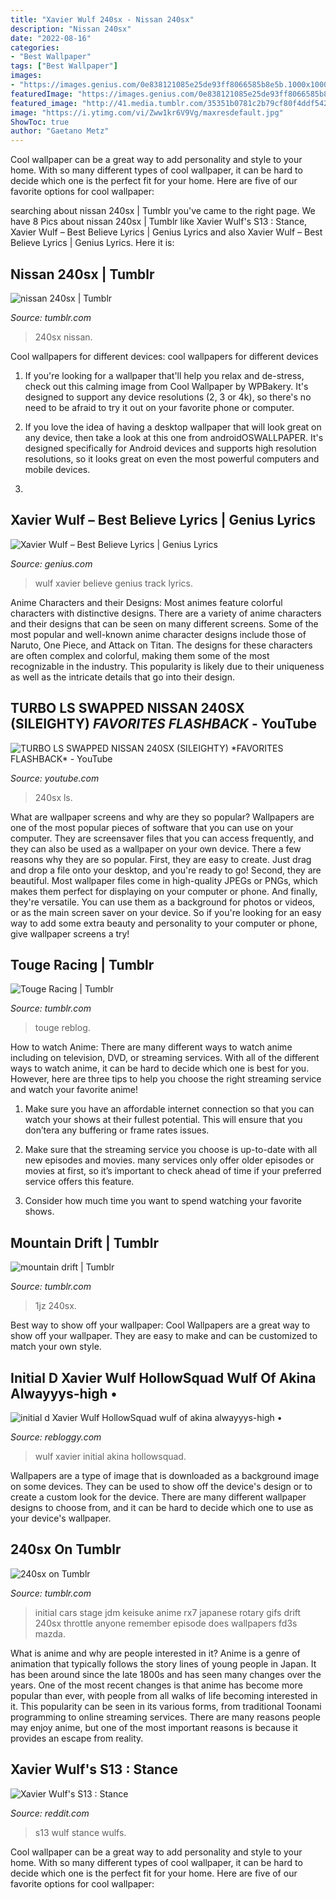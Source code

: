 ```yaml
---
title: "Xavier Wulf 240sx - Nissan 240sx"
description: "Nissan 240sx"
date: "2022-08-16"
categories:
- "Best Wallpaper"
tags: ["Best Wallpaper"]
images:
- "https://images.genius.com/0e838121085e25de93ff8066585b8e5b.1000x1000x1.jpg"
featuredImage: "https://images.genius.com/0e838121085e25de93ff8066585b8e5b.1000x1000x1.jpg"
featured_image: "http://41.media.tumblr.com/35351b0781c2b79cf80f4ddf5427ef89/tumblr_nwbgmqXcxN1qg4189o1_500.jpg"
image: "https://i.ytimg.com/vi/Zww1kr6V9Vg/maxresdefault.jpg"
ShowToc: true
author: "Gaetano Metz"
---
```



Cool wallpaper can be a great way to add personality and style to your home. With so many different types of cool wallpaper, it can be hard to decide which one is the perfect fit for your home. Here are five of our favorite options for cool wallpaper: 

	

		
searching about nissan 240sx | Tumblr you've came to the right page. We have 8 Pics about nissan 240sx | Tumblr like Xavier Wulf&#039;s S13 : Stance, Xavier Wulf – Best Believe Lyrics | Genius Lyrics and also Xavier Wulf – Best Believe Lyrics | Genius Lyrics. Here it is:
		
    
## Nissan 240sx | Tumblr

<img loading=lazy src="https://66.media.tumblr.com/60d5551ff259b6b33834320a3160be55/tumblr_p48wk8LxzN1uw0zh1o1_500.jpg" onerror="this.onerror=null;this.src='https://tse2.mm.bing.net/th?id=OIP.QiYDMAgQ5IFBFjvaCbrqWAHaHa&amp;pid=15.1';" alt="nissan 240sx | Tumblr">

_Source: tumblr.com_

>240sx nissan. 

	

Cool wallpapers for different devices:
cool wallpapers for different devices 

1. If you're looking for a wallpaper that'll help you relax and de-stress, check out this calming image from Cool Wallpaper by WPBakery. It's designed to support any device resolutions (2, 3 or 4k), so there's no need to be afraid to try it out on your favorite phone or computer.

2. If you love the idea of having a desktop wallpaper that will look great on any device, then take a look at this one from androidOSWALLPAPER. It's designed specifically for Android devices and supports high resolution resolutions, so it looks great on even the most powerful computers and mobile devices.

3.

    
## Xavier Wulf – Best Believe Lyrics | Genius Lyrics

<img loading=lazy src="https://images.genius.com/0e838121085e25de93ff8066585b8e5b.1000x1000x1.jpg" onerror="this.onerror=null;this.src='https://tse4.mm.bing.net/th?id=OIP.hxe0P_iQPGIvtYmP3XjAMgHaHa&amp;pid=15.1';" alt="Xavier Wulf – Best Believe Lyrics | Genius Lyrics">

_Source: genius.com_

>wulf xavier believe genius track lyrics. 

	

Anime Characters and their Designs: Most animes feature colorful characters with distinctive designs.
There are a variety of anime characters and their designs that can be seen on many different screens. Some of the most popular and well-known anime character designs include those of Naruto, One Piece, and Attack on Titan. The designs for these characters are often complex and colorful, making them some of the most recognizable in the industry. This popularity is likely due to their uniqueness as well as the intricate details that go into their design.

    
## TURBO LS SWAPPED NISSAN 240SX (SILEIGHTY) *FAVORITES FLASHBACK* - YouTube

<img loading=lazy src="https://i.ytimg.com/vi/Zww1kr6V9Vg/maxresdefault.jpg" onerror="this.onerror=null;this.src='https://tse4.mm.bing.net/th?id=OIP.N-LDeDB3iADb7_HpmALD_AHaEK&amp;pid=15.1';" alt="TURBO LS SWAPPED NISSAN 240SX (SILEIGHTY) *FAVORITES FLASHBACK* - YouTube">

_Source: youtube.com_

>240sx ls. 

	

What are wallpaper screens and why are they so popular?
Wallpapers are one of the most popular pieces of software that you can use on your computer. They are screensaver files that you can access frequently, and they can also be used as a wallpaper on your own device. There a few reasons why they are so popular. First, they are easy to create. Just drag and drop a file onto your desktop, and you're ready to go! Second, they are beautiful. Most wallpaper files come in high-quality JPEGs or PNGs, which makes them perfect for displaying on your computer or phone. And finally, they're versatile. You can use them as a background for photos or videos, or as the main screen saver on your device. So if you're looking for an easy way to add some extra beauty and personality to your computer or phone, give wallpaper screens a try!

    
## Touge Racing | Tumblr

<img loading=lazy src="https://68.media.tumblr.com/a7116d67fca22624c2dbeccf3f4f269d/tumblr_o9o93mKFxz1tbjwtfo1_500.jpg" onerror="this.onerror=null;this.src='https://tse1.mm.bing.net/th?id=OIP._5JCaXylAxOgAXVfODB2TgHaEy&amp;pid=15.1';" alt="Touge Racing | Tumblr">

_Source: tumblr.com_

>touge reblog. 

	

How to watch Anime: There are many different ways to watch anime including on television, DVD, or streaming services.
With all of the different ways to watch anime, it can be hard to decide which one is best for you. However, here are three tips to help you choose the right streaming service and watch your favorite anime!
1. Make sure you have an affordable internet connection so that you can watch your shows at their fullest potential. This will ensure that you don’tera any buffering or frame rates issues.

2. Make sure that the streaming service you choose is up-to-date with all new episodes and movies. many services only offer older episodes or movies at first, so it’s important to check ahead of time if your preferred service offers this feature.

3. Consider how much time you want to spend watching your favorite shows.

    
## Mountain Drift | Tumblr

<img loading=lazy src="https://78.media.tumblr.com/81b5203940506b73acd2e0c5613f207d/tumblr_nzb112w6Jf1ujyk0go1_500.gif" onerror="this.onerror=null;this.src='https://tse2.mm.bing.net/th?id=OIP.DtjfU2IX6z3RQ8t8-GQvSAHaEK&amp;pid=15.1';" alt="mountain drift | Tumblr">

_Source: tumblr.com_

>1jz 240sx. 

	

Best way to show off your wallpaper:
Cool Wallpapers are a great way to show off your wallpaper. They are easy to make and can be customized to match your own style.

    
## Initial D Xavier Wulf HollowSquad Wulf Of Akina Alwayyys-high •

<img loading=lazy src="http://41.media.tumblr.com/35351b0781c2b79cf80f4ddf5427ef89/tumblr_nwbgmqXcxN1qg4189o1_500.jpg" onerror="this.onerror=null;this.src='https://tse2.mm.bing.net/th?id=OIP.gL-t8RHG3f8vgsjijykKFQHaFe&amp;pid=15.1';" alt="initial d Xavier Wulf HollowSquad wulf of akina alwayyys-high •">

_Source: rebloggy.com_

>wulf xavier initial akina hollowsquad. 

	

Wallpapers are a type of image that is downloaded as a background image on some devices. They can be used to show off the device's design or to create a custom look for the device. There are many different wallpaper designs to choose from, and it can be hard to decide which one to use as your device's wallpaper.

    
## 240sx On Tumblr

<img loading=lazy src="https://78.media.tumblr.com/cc50cbec3fe181f05290044e4d454010/tumblr_o7j0pqtmSa1t0bo4to1_400.gif" onerror="this.onerror=null;this.src='https://tse2.mm.bing.net/th?id=OIP.rskZGrTFXtpryuaGN1i8eQAAAA&amp;pid=15.1';" alt="240sx on Tumblr">

_Source: tumblr.com_

>initial cars stage jdm keisuke anime rx7 japanese rotary gifs drift 240sx throttle anyone remember episode does wallpapers fd3s mazda. 

	

What is anime and why are people interested in it?
Anime is a genre of animation that typically follows the story lines of young people in Japan. It has been around since the late 1800s and has seen many changes over the years. One of the most recent changes is that anime has become more popular than ever, with people from all walks of life becoming interested in it. This popularity can be seen in its various forms, from traditional Toonami programming to online streaming services. There are many reasons people may enjoy anime, but one of the most important reasons is because it provides an escape from reality.

    
## Xavier Wulf&#039;s S13 : Stance

<img loading=lazy src="https://preview.redd.it/zskrt8xpfz001.jpg?auto=webp&amp;s=8a2e6cfa9b096f74933dafdd6b50aa616da1a307" onerror="this.onerror=null;this.src='https://tse2.mm.bing.net/th?id=OIP.YtV_sOOExCNA02IdkcjXgwHaHD&amp;pid=15.1';" alt="Xavier Wulf&#039;s S13 : Stance">

_Source: reddit.com_

>s13 wulf stance wulfs. 

	

Cool wallpaper can be a great way to add personality and style to your home. With so many different types of cool wallpaper, it can be hard to decide which one is the perfect fit for your home. Here are five of our favorite options for cool wallpaper: 

